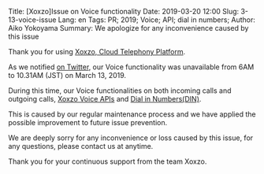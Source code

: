 Title: [Xoxzo]Issue on Voice functionality
Date: 2019-03-20 12:00
Slug: 3-13-voice-issue
Lang: en
Tags: PR; 2019; Voice; API; dial in numbers; 
Author: Aiko Yokoyama
Summary: We apologize for any inconvenience caused by this issue

Thank you for using [Xoxzo, Cloud Telephony Platform](https://www.xoxzo.com/en/).

As we notified [on Twitter](https://twitter.com/xoxzotelephony/status/1105640753466732544), 
our Voice functionality was unavailable from 6AM to 10.31AM (JST) on March 13, 2019.

During this time, our Voice functionalities on both incoming calls and outgoing calls, 
[Xoxzo Voice APIs](https://www.xoxzo.com/en/about/voice-api/)
and [Dial in Numbers(DIN)](https://www.xoxzo.com/en/about/dial-in-api/).

This is caused by our regular maintenance process and we have applied the possible improvement to future issue prevention. 

We are deeply sorry for any inconvenience or loss caused by this issue, for any questions, please contact us at anytime.

Thank you for your continuous support from the team Xoxzo.
